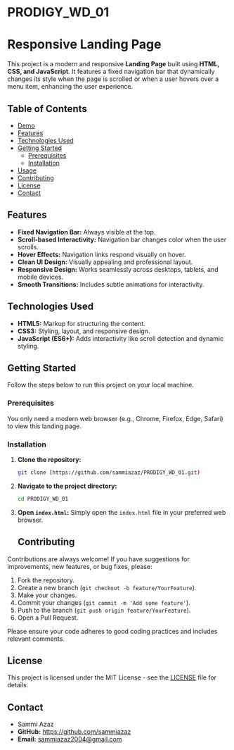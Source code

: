 # PRODIGY_WD_01

# Responsive Landing Page

This project is a modern and responsive **Landing Page** built using **HTML, CSS, and JavaScript**. It features a fixed navigation bar that dynamically changes its style when the page is scrolled or when a user hovers over a menu item, enhancing the user experience.

## Table of Contents

- [Demo](#demo)
- [Features](#features)
- [Technologies Used](#technologies-used)
- [Getting Started](#getting-started)
  - [Prerequisites](#prerequisites)
  - [Installation](#installation)
- [Usage](#usage)
- [Contributing](#contributing)
- [License](#license)
- [Contact](#contact)



## Features

- **Fixed Navigation Bar:** Always visible at the top.
- **Scroll-based Interactivity:** Navigation bar changes color when the user scrolls.
- **Hover Effects:** Navigation links respond visually on hover.
- **Clean UI Design:** Visually appealing and professional layout.
- **Responsive Design:** Works seamlessly across desktops, tablets, and mobile devices.
- **Smooth Transitions:** Includes subtle animations for interactivity.

## Technologies Used

- **HTML5:** Markup for structuring the content.
- **CSS3:** Styling, layout, and responsive design.
- **JavaScript (ES6+):** Adds interactivity like scroll detection and dynamic styling.

## Getting Started

Follow the steps below to run this project on your local machine.

### Prerequisites

You only need a modern web browser (e.g., Chrome, Firefox, Edge, Safari) to view this landing page.

### Installation

1.  **Clone the repository:**
    ```bash
    git clone [https://github.com/sammiazaz/PRODIGY_WD_01.git)
    ```
   
2.  **Navigate to the project directory:**
    ```bash
    cd PRODIGY_WD_01
    ```
3.  **Open `index.html`:**
    Simply open the `index.html` file in your preferred web browser.

    ## Contributing

Contributions are always welcome! If you have suggestions for improvements, new features, or bug fixes, please:

1.  Fork the repository.
2.  Create a new branch (`git checkout -b feature/YourFeature`).
3.  Make your changes.
4.  Commit your changes (`git commit -m 'Add some feature'`).
5.  Push to the branch (`git push origin feature/YourFeature`).
6.  Open a Pull Request.

Please ensure your code adheres to good coding practices and includes relevant comments.

## License

This project is licensed under the MIT License - see the [LICENSE](LICENSE) file for details.

## Contact

* Sammi Azaz
* **GitHub:** https://github.com/sammiazaz
* **Email:** sammiazaz2004@gmail.com
